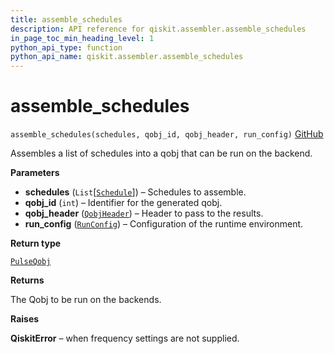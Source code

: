```yaml
---
title: assemble_schedules
description: API reference for qiskit.assembler.assemble_schedules
in_page_toc_min_heading_level: 1
python_api_type: function
python_api_name: qiskit.assembler.assemble_schedules
---
```


# assemble\_schedules

<span id="qiskit.assembler.assemble_schedules" />

`assemble_schedules(schedules, qobj_id, qobj_header, run_config)` [GitHub](https://github.com/qiskit/qiskit/tree/stable/0.14/qiskit/assembler/assemble_schedules.py "view source code")

Assembles a list of schedules into a qobj that can be run on the backend.

**Parameters**

*   **schedules** (`List`\[[`Schedule`](qiskit.pulse.Schedule "qiskit.pulse.schedule.Schedule")]) – Schedules to assemble.
*   **qobj\_id** (`int`) – Identifier for the generated qobj.
*   **qobj\_header** ([`QobjHeader`](qiskit.qobj.QobjHeader "qiskit.qobj.qasm_qobj.QobjHeader")) – Header to pass to the results.
*   **run\_config** ([`RunConfig`](qiskit.assembler.RunConfig "qiskit.assembler.run_config.RunConfig")) – Configuration of the runtime environment.

**Return type**

[`PulseQobj`](qiskit.qobj.PulseQobj "qiskit.qobj.pulse_qobj.PulseQobj")

**Returns**

The Qobj to be run on the backends.

**Raises**

**QiskitError** – when frequency settings are not supplied.

